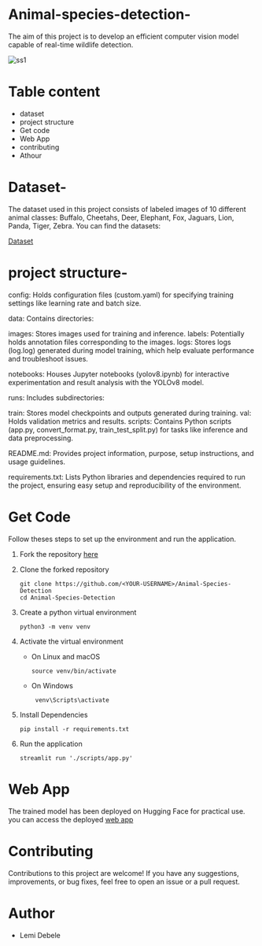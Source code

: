 # Animal-species-detection-

The aim of this project is to develop an efficient computer vision model capable of real-time wildlife detection.

![ss1](https://github.com/vsspatil/Animal-species-detection-/assets/161450181/4405b32f-13e0-4edc-a642-571a828aff76)

# Table content
 * dataset
 * project structure
 * Get code
 * Web App
 * contributing
 * Athour

# Dataset-
The dataset used in this project consists of labeled images of 10 different animal classes: Buffalo, Cheetahs, Deer, Elephant, Fox, Jaguars, Lion, Panda, Tiger, Zebra. You can find the datasets:

[Dataset](https://www.kaggle.com/datasets/biancaferreira/african-wildlife)

# project structure-
config: Holds configuration files (custom.yaml) for specifying training settings like learning rate and batch size.

data: Contains directories:

images: Stores images used for training and inference.
labels: Potentially holds annotation files corresponding to the images.
logs: Stores logs (log.log) generated during model training, which help evaluate performance and troubleshoot issues.

notebooks: Houses Jupyter notebooks (yolov8.ipynb) for interactive experimentation and result analysis with the YOLOv8 model.

runs: Includes subdirectories:

train: Stores model checkpoints and outputs generated during training.
val: Holds validation metrics and results.
scripts: Contains Python scripts (app.py, convert_format.py, train_test_split.py) for tasks like inference and data preprocessing.

README.md: Provides project information, purpose, setup instructions, and usage guidelines.

requirements.txt: Lists Python libraries and dependencies required to run the project, ensuring easy setup and reproducibility of the environment.

# Get Code

Follow theses steps to set up the environment and run the application.

1. Fork the repository [here](https://github.com/vsspatil/Animal-species-detection-/edit/main/README.md)

2. Clone the forked repository

       git clone https://github.com/<YOUR-USERNAME>/Animal-Species-Detection
       cd Animal-Species-Detection

3. Create a python virtual environment
   
       python3 -m venv venv
   
5. Activate the virtual environment
   
   * On Linux and macOS
     
         source venv/bin/activate
   
   * On Windows
     
          venv\Scripts\activate
   
6. Install Dependencies
   
       pip install -r requirements.txt
   
8. Run the application
   
       streamlit run './scripts/app.py'
   
# Web App
The trained model has been deployed on Hugging Face for practical use.
you can access the deployed [web app](http://localhost:8501/)

# Contributing

Contributions to this project are welcome! If you have any suggestions, improvements, or bug fixes, feel free to open an issue or a pull request.

# Author
 * Lemi Debele

    
